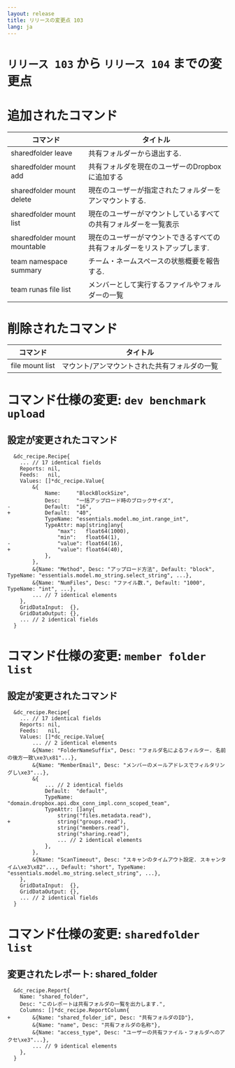 ```yaml
---
layout: release
title: リリースの変更点 103
lang: ja
---
```


# `リリース 103` から `リリース 104` までの変更点

# 追加されたコマンド


| コマンド                     | タイトル                                                                  |
|------------------------------|---------------------------------------------------------------------------|
| sharedfolder leave           | 共有フォルダーから退出する.                                               |
| sharedfolder mount add       | 共有フォルダを現在のユーザーのDropboxに追加する                           |
| sharedfolder mount delete    | 現在のユーザーが指定されたフォルダーをアンマウントする.                   |
| sharedfolder mount list      | 現在のユーザーがマウントしているすべての共有フォルダーを一覧表示          |
| sharedfolder mount mountable | 現在のユーザーがマウントできるすべての共有フォルダーをリストアップします. |
| team namespace summary       | チーム・ネームスペースの状態概要を報告する.                               |
| team runas file list         | メンバーとして実行するファイルやフォルダーの一覧                          |



# 削除されたコマンド


| コマンド        | タイトル                                      |
|-----------------|-----------------------------------------------|
| file mount list | マウント/アンマウントされた共有フォルダの一覧 |



# コマンド仕様の変更: `dev benchmark upload`



## 設定が変更されたコマンド


```
  &dc_recipe.Recipe{
  	... // 17 identical fields
  	Reports: nil,
  	Feeds:   nil,
  	Values: []*dc_recipe.Value{
  		&{
  			Name:     "BlockBlockSize",
  			Desc:     "一括アップロード時のブロックサイズ",
- 			Default:  "16",
+ 			Default:  "40",
  			TypeName: "essentials.model.mo_int.range_int",
  			TypeAttr: map[string]any{
  				"max":   float64(1000),
  				"min":   float64(1),
- 				"value": float64(16),
+ 				"value": float64(40),
  			},
  		},
  		&{Name: "Method", Desc: "アップロード方法", Default: "block", TypeName: "essentials.model.mo_string.select_string", ...},
  		&{Name: "NumFiles", Desc: "ファイル数.", Default: "1000", TypeName: "int", ...},
  		... // 7 identical elements
  	},
  	GridDataInput:  {},
  	GridDataOutput: {},
  	... // 2 identical fields
  }
```
# コマンド仕様の変更: `member folder list`



## 設定が変更されたコマンド


```
  &dc_recipe.Recipe{
  	... // 17 identical fields
  	Reports: nil,
  	Feeds:   nil,
  	Values: []*dc_recipe.Value{
  		... // 2 identical elements
  		&{Name: "FolderNameSuffix", Desc: "フォルダ名によるフィルター. 名前の後方一致\xe3\x81"...},
  		&{Name: "MemberEmail", Desc: "メンバーのメールアドレスでフィルタリングし\xe3"...},
  		&{
  			... // 2 identical fields
  			Default:  "default",
  			TypeName: "domain.dropbox.api.dbx_conn_impl.conn_scoped_team",
  			TypeAttr: []any{
  				string("files.metadata.read"),
+ 				string("groups.read"),
  				string("members.read"),
  				string("sharing.read"),
  				... // 2 identical elements
  			},
  		},
  		&{Name: "ScanTimeout", Desc: "スキャンのタイムアウト設定. スキャンタイム\xe3\x82"..., Default: "short", TypeName: "essentials.model.mo_string.select_string", ...},
  	},
  	GridDataInput:  {},
  	GridDataOutput: {},
  	... // 2 identical fields
  }
```
# コマンド仕様の変更: `sharedfolder list`



## 変更されたレポート: shared_folder

```
  &dc_recipe.Report{
  	Name: "shared_folder",
  	Desc: "このレポートは共有フォルダの一覧を出力します.",
  	Columns: []*dc_recipe.ReportColumn{
+ 		&{Name: "shared_folder_id", Desc: "共有フォルダのID"},
  		&{Name: "name", Desc: "共有フォルダの名称"},
  		&{Name: "access_type", Desc: "ユーザーの共有ファイル・フォルダへのアクセ\xe3"...},
  		... // 9 identical elements
  	},
  }
```
